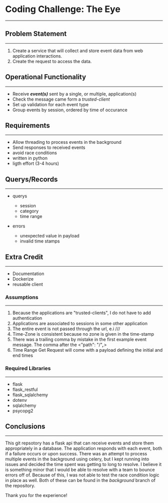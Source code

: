 # Coding Challenge: The Eye

---

## Problem Statement

---

1. Create a service that will collect and store event data from web application interactions.
2. Create the request to access the data.

## Operational Functionality

---

* Receive ***event(s)*** sent by a single, or multiple, application(s)
* Check the message came form a *trusted-client*
* Set up validation for each event type
* Group events by session, ordered by time of occurance

## Requirements

---

* Allow threading to process events in the background
* Send responses to received events
* avoid race conditions
* written in python
* ligth effort (3-4 hours)

## Querys/Records

---

* querys
    + session
    + category
    + time range

* errors
    + unexpected value in payload
    + invalid time stamps

## Extra Credit

---

* Documentation
* Dockerize
* reusable client

### Assumptions

---

1. Because the applications are "trusted-clients", I do not have to add authentication
2. Applications are associated to sessions in some other application
3. The entire event is not passed through the url, e.i /<name>/<category>/
4. Time-Zone is consistent because no zone is given in the time-stamp
5. There was a trailing comma by mistake in the first example event message. The comma
    after the <"path": "/"***,***>
6. Time Range Get Request will come with a payload defining the initial and end times

### Required Libraries

---

* flask
* flask_restful
* flask_sqlalchemy
* dotenv
* sqlalchemy
* psycopg2

## Conclusions

---

This git repsotory has a flask api that can receive events and store them appropriately in a database. The application responds with each event, both if a failure occurs or upon success. There was an attempt to process multiple events in the background using celery, but I kept running into issues and decided the time spent was getting to long to resolve. I believe it is something minor that I would be able to resolve with a team to bounce errors off of. Because of this, I was not able to test the race condition logic in place as well. Both of these can be found in the *background* branch of the repository.

Thank you for the experience!